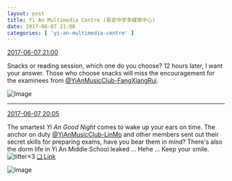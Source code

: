 ```yaml
---
layout: post
title: Yi An Multimedia Centre (易安中学多媒体中心)
date: 2017-06-07 21:00
categories: [ 'yi-an-multimedia-centre' ]
---
```


<div class="weibo-info">
  <a href="http://weibo.com/6196825252/F6L4TC8Pt">2017-06-07 21:00</a>
</div>

Snacks or reading session, which one do you choose? 12 hours later, I want your answer. Those who choose snacks will miss the encouragement for the examinees from [@YiAnMusicClub-FangXiangRui](http://weibo.com/u/6117583008).

<!-- more -->

![Image](http://wx2.sinaimg.cn/mw690/006Lnfkoly1fgcxqqa9t9j31400qoafc.jpg)

---

<div class="weibo-info">
  <a href="http://weibo.com/6196825252/F6KIue6rL">2017-06-07 20:05</a>
</div>

The smartest *Yi An Good Night* comes to wake up your ears on time. The anchor on duty [@YiAnMusicClub-LinMo](http://weibo.com/u/6108312042) and other members sent out their secret skills for preparing exams, have you bear them in mind? There's also the dorm life in Yi An Middle School leaked … Hehe … Keep your smile. ![titter](http://img.t.sinajs.cn/t4/appstyle/expression/ext/normal/19/heia_org.gif)×3 [❏ Link](http://m.ximalaya.com/78339006/sound/40093342)

![Image](http://wx4.sinaimg.cn/mw690/006Lnfkoly1fgcw3uhvm8j31um2rfe83.jpg)
